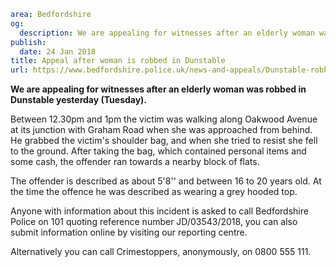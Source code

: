```yaml
area: Bedfordshire
og:
  description: We are appealing for witnesses after an elderly woman was robbed in Dunstable yesterday (Tuesday).
publish:
  date: 24 Jan 2018
title: Appeal after woman is robbed in Dunstable
url: https://www.bedfordshire.police.uk/news-and-appeals/Dunstable-robbery-Jan2018
```

**We are appealing for witnesses after an elderly woman was robbed in Dunstable yesterday (Tuesday).**

Between 12.30pm and 1pm the victim was walking along Oakwood Avenue at its junction with Graham Road when she was approached from behind. He grabbed the victim's shoulder bag, and when she tried to resist she fell to the ground. After taking the bag, which contained personal items and some cash, the offender ran towards a nearby block of flats.

The offender is described as about 5'8'' and between 16 to 20 years old. At the time the offence he was described as wearing a grey hooded top.

Anyone with information about this incident is asked to call Bedfordshire Police on 101 quoting reference number JD/03543/2018, you can also submit information online by visiting our reporting centre.

Alternatively you can call Crimestoppers, anonymously, on 0800 555 111.
